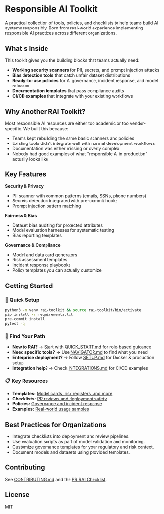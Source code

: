 
# Responsible AI Toolkit

A practical collection of tools, policies, and checklists to help teams build AI systems responsibly. Born from real-world experience implementing responsible AI practices across different organizations.

## What's Inside

This toolkit gives you the building blocks that teams actually need:

- **Working security scanners** for PII, secrets, and prompt injection attacks
- **Bias detection tools** that catch unfair dataset distributions  
- **Ready-to-use policies** for AI governance, incident response, and model releases
- **Documentation templates** that pass compliance audits
- **CI/CD examples** that integrate with your existing workflows

## Why Another RAI Toolkit?

Most responsible AI resources are either too academic or too vendor-specific. We built this because:

- Teams kept rebuilding the same basic scanners and policies
- Existing tools didn't integrate well with normal development workflows  
- Documentation was either missing or overly complex
- Nobody had good examples of what "responsible AI in production" actually looks like

## Key Features

**Security & Privacy**
- PII scanner with common patterns (emails, SSNs, phone numbers)
- Secrets detection integrated with pre-commit hooks
- Prompt injection pattern matching

**Fairness & Bias**  
- Dataset bias auditing for protected attributes
- Model evaluation harnesses for systematic testing
- Bias reporting templates

**Governance & Compliance**
- Model and data card generators
- Risk assessment templates
- Incident response playbooks
- Policy templates you can actually customize

## Getting Started

### 🚀 Quick Setup
```bash
python3 -m venv rai-toolkit && source rai-toolkit/bin/activate
pip install -r requirements.txt
pre-commit install
pytest -q
```

### 🧭 Find Your Path
- **New to RAI?** → Start with [QUICK_START.md](QUICK_START.md) for role-based guidance
- **Need specific tools?** → Use [NAVIGATOR.md](NAVIGATOR.md) to find what you need  
- **Enterprise deployment?** → Follow [SETUP.md](SETUP.md) for Docker & production setup
- **Integration help?** → Check [INTEGRATIONS.md](INTEGRATIONS.md) for CI/CD examples

### 📋 Key Resources
- **Templates:** [Model cards, risk registers, and more](templates/README.md)
- **Checklists:** [PR reviews and deployment safety](checklists/)
- **Policies:** [Governance and incident response](policies/)
- **Examples:** [Real-world usage samples](examples/)

## Best Practices for Organizations

- Integrate checklists into deployment and review pipelines.
- Use evaluation scripts as part of model validation and monitoring.
- Customize governance templates for your regulatory and risk context.
- Document models and datasets using provided templates.

## Contributing

See [CONTRIBUTING.md](CONTRIBUTING.md) and the [PR RAI Checklist](checklists/pr_rai_checklist.md).

## License
[MIT](LICENSE)

